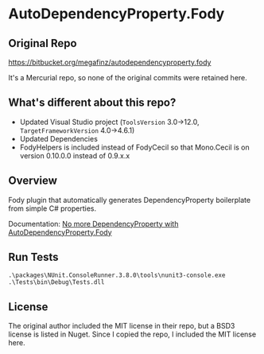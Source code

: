 # AutoDependencyProperty.Fody

## Original Repo

https://bitbucket.org/megafinz/autodependencyproperty.fody

It's a Mercurial repo, so none of the original commits were retained here.

## What's different about this repo?

- Updated Visual Studio project (`ToolsVersion` 3.0->12.0, `TargetFrameworkVersion` 4.0->4.6.1)
- Updated Dependencies
- FodyHelpers is included instead of FodyCecil so that Mono.Cecil is on version 0.10.0.0 instead of 0.9.x.x

## Overview

Fody plugin that automatically generates DependencyProperty boilerplate from simple C# properties.

Documentation: [No more DependencyProperty with AutoDependencyProperty.Fody](https://blog.machinezoo.com/no-more-dependencyproperty-with)

## Run Tests

```
.\packages\NUnit.ConsoleRunner.3.8.0\tools\nunit3-console.exe .\Tests\bin\Debug\Tests.dll
```

## License

The original author included the MIT license in their repo, but a BSD3 license is listed in Nuget. Since I copied the repo, I included the MIT license here.
